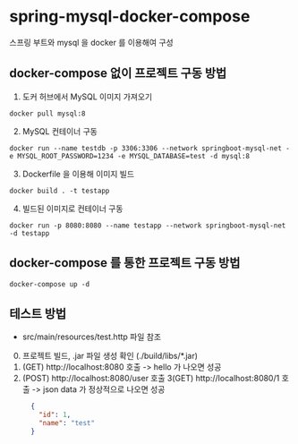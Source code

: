 # spring-mysql-docker-compose
스프링 부트와 mysql 을 docker 를 이용해여 구성

## docker-compose 없이 프로젝트 구동 방법
1. 도커 허브에서 MySQL 이미지 가져오기
```shell
docker pull mysql:8
```
2. MySQL 컨테이너 구동
```shell
docker run --name testdb -p 3306:3306 --network springboot-mysql-net -e MYSQL_ROOT_PASSWORD=1234 -e MYSQL_DATABASE=test -d mysql:8
```
3. Dockerfile 을 이용해 이미지 빌드
```shell
docker build . -t testapp
```
4. 빌드된 이미지로 컨테이너 구동
```shell
docker run -p 8080:8080 --name testapp --network springboot-mysql-net -d testapp
```

## docker-compose 를 통한 프로젝트 구동 방법
```shell
docker-compose up -d
```

## 테스트 방법 
- src/main/resources/test.http 파일 참조
0. 프로젝트 빌드, .jar 파일 생성 확인 (./build/libs/*.jar)
1. (GET) http://localhost:8080 호출
   -> hello 가 나오면 성공
2. (POST) http://localhost:8080/user 호출
3(GET) http://localhost:8080/1 호출
   -> json data 가 정상적으로 나오면 성공
    ```json
      {
        "id": 1,
        "name": "test"
      }
   ```
